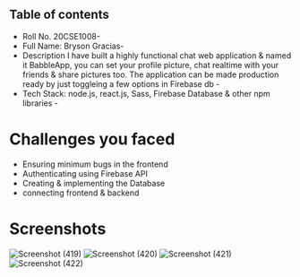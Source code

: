 ## Table of contents

- Roll No. 20CSE1008- 
- Full Name: Bryson Gracias- 
- Description I have built a highly functional chat web application & named it BabbleApp, you can set your profile picture, chat realtime with your friends & share pictures too. The application can be made production ready by just toggleing a few options in Firebase db - 
- Tech Stack: node.js, react.js, Sass, Firebase Database & other npm libraries -

# Challenges you faced
- Ensuring minimum bugs in the frontend
- Authenticating using Firebase API
- Creating & implementing the Database
- connecting frontend & backend

# Screenshots

![Screenshot (419)](https://user-images.githubusercontent.com/93448605/216086596-f4db0de8-9166-4863-b4d9-988ddd1860b8.png)
![Screenshot (420)](https://user-images.githubusercontent.com/93448605/216086675-3037e2e5-288e-4456-87a8-a3345cf72f24.png)
![Screenshot (421)](https://user-images.githubusercontent.com/93448605/216086691-53b34e49-69c5-4d24-9a59-75a36b4a79c7.png)
![Screenshot (422)](https://user-images.githubusercontent.com/93448605/216086697-aadfed66-3b4c-41b6-ba07-e9d091379b5a.png)
